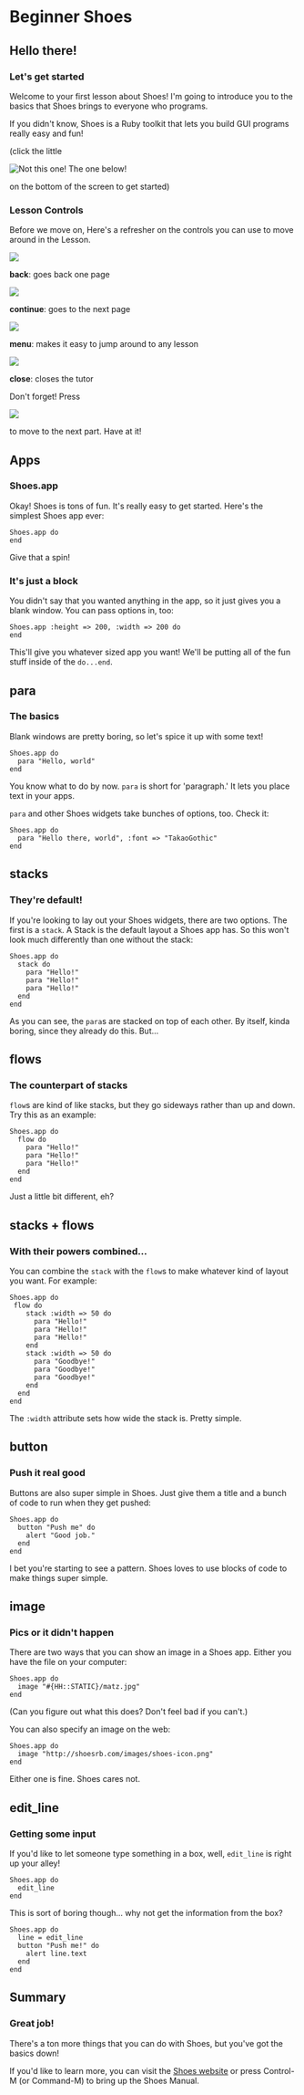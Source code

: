 
# Beginner Shoes

## Hello there!

### Let's get started

Welcome to your first lesson about Shoes! I'm going to introduce you to the
basics that Shoes brings to everyone who programs.

If you didn't know, Shoes is a Ruby toolkit that lets you build GUI programs
really easy and fun!


(click the little 


![Not this one! The one below!](/icon_button/arrow_right)

 on the bottom of the screen to get started)

### Lesson Controls

Before we move on, Here's a refresher on the controls you can use to move around
in the Lesson.



![](/icon_button/arrow_left)

__back__: goes back one page



![](/icon_button/arrow_right)

__continue__: goes to the next page



![](/icon_button/menu)

__menu__: makes it easy to jump around to any lesson



![](/icon_button/x)

__close__: closes the tutor

Don't forget! Press 


![](/icon_button/arrow_right)

to move to the next part. Have at it!

## Apps

### Shoes.app

Okay! Shoes is tons of fun. It's really easy to get started. Here's the simplest
Shoes app ever:

    Shoes.app do
    end

Give that a spin!

### It's just a block

You didn't say that you wanted anything in the app, so it just gives you a blank
window. You can pass options in, too: 

    Shoes.app :height => 200, :width => 200 do
    end

This'll give you whatever sized app you want! We'll be putting all of the fun
stuff inside of the `do...end`.

## para

### The basics

Blank windows are pretty boring, so let's spice it up with some text!

    Shoes.app do
      para "Hello, world"
    end

You know what to do by now. `para` is short for 'paragraph.' It lets you place
text in your apps.

`para` and other Shoes widgets take bunches of options, too. Check it:

    Shoes.app do
      para "Hello there, world", :font => "TakaoGothic"
    end

## stacks

### They're default!

If you're looking to lay out your Shoes widgets, there are two options. The
first is a `stack`. A Stack is the default layout a Shoes app has. So this won't
look much differently than one without the stack:

    Shoes.app do
      stack do
        para "Hello!"
        para "Hello!"
        para "Hello!"
      end
    end

As you can see, the `para`s are stacked on top of each other. By itself, kinda
boring, since they already do this. But...

## flows

### The counterpart of stacks

`flow`s are kind of like stacks, but they go sideways rather than up and down.
Try this as an example:

    Shoes.app do
      flow do
        para "Hello!"
        para "Hello!"
        para "Hello!"
      end
    end

Just a little bit different, eh?

## stacks + flows

### With their powers combined...

You can combine the `stack` with the `flow`s to make whatever kind of layout you
want. For example: 

    Shoes.app do
     flow do
        stack :width => 50 do
          para "Hello!"
          para "Hello!"
          para "Hello!"
        end
        stack :width => 50 do
          para "Goodbye!"
          para "Goodbye!"
          para "Goodbye!"
        end
      end
    end

The `:width` attribute sets how wide the stack is. Pretty simple.

## button

### Push it real good

Buttons are also super simple in Shoes. Just give them a title and a bunch of
code to run when they get pushed:

    Shoes.app do
      button "Push me" do
        alert "Good job."
      end
    end

I bet you're starting to see a pattern. Shoes loves to use blocks of code to
make things super simple.

## image

### Pics or it didn't happen

There are two ways that you can show an image in a Shoes app. Either you have
the file on your computer:

    Shoes.app do
      image "#{HH::STATIC}/matz.jpg"
    end

(Can you figure out what this does? Don't feel bad if you can't.)

You can also specify an image on the web:

    Shoes.app do
      image "http://shoesrb.com/images/shoes-icon.png"
    end

Either one is fine. Shoes cares not.

## edit_line

### Getting some input

If you'd like to let someone type something in a box, well, `edit_line` is right
up your alley!

    Shoes.app do
      edit_line
    end

This is sort of boring though... why not get the information from the box?

    Shoes.app do
      line = edit_line
      button "Push me!" do
        alert line.text
      end
    end

## Summary

### Great job!

There's a ton more things that you can do with Shoes, but you've got the basics
down!

If you'd like to learn more, you can visit the [Shoes
website](http://shoesrb.com/) or press Control-M (or Command-M) to bring up the
Shoes Manual.
